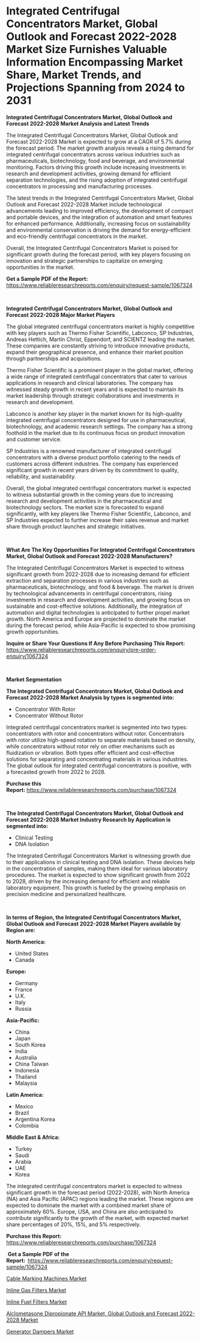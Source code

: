 <p><h1>Integrated Centrifugal Concentrators Market, Global Outlook and Forecast 2022-2028 Market Size Furnishes Valuable Information Encompassing Market Share, Market Trends, and Projections Spanning from 2024 to 2031</h1></p><p><strong>Integrated Centrifugal Concentrators Market, Global Outlook and Forecast 2022-2028 Market Analysis and Latest Trends</strong></p>
<p><p>The Integrated Centrifugal Concentrators Market, Global Outlook and Forecast 2022-2028 Market is expected to grow at a CAGR of 5.7% during the forecast period. The market growth analysis reveals a rising demand for integrated centrifugal concentrators across various industries such as pharmaceuticals, biotechnology, food and beverage, and environmental monitoring. Factors driving this growth include increasing investments in research and development activities, growing demand for efficient separation technologies, and the rising adoption of integrated centrifugal concentrators in processing and manufacturing processes.</p><p>The latest trends in the Integrated Centrifugal Concentrators Market, Global Outlook and Forecast 2022-2028 Market include technological advancements leading to improved efficiency, the development of compact and portable devices, and the integration of automation and smart features for enhanced performance. Additionally, increasing focus on sustainability and environmental conservation is driving the demand for energy-efficient and eco-friendly centrifugal concentrators in the market.</p><p>Overall, the Integrated Centrifugal Concentrators Market is poised for significant growth during the forecast period, with key players focusing on innovation and strategic partnerships to capitalize on emerging opportunities in the market.</p></p>
<p><strong>Get a Sample PDF of the Report:&nbsp;</strong> <a href="https://www.reliableresearchreports.com/enquiry/request-sample/1067324">https://www.reliableresearchreports.com/enquiry/request-sample/1067324</a></p>
<p>&nbsp;</p>
<p><strong>Integrated Centrifugal Concentrators Market, Global Outlook and Forecast 2022-2028 Major Market Players</strong></p>
<p><p>The global integrated centrifugal concentrators market is highly competitive with key players such as Thermo Fisher Scientific, Labconco, SP Industries, Andreas Hettich, Martin Christ, Eppendorf, and SCIENTZ leading the market. These companies are constantly striving to introduce innovative products, expand their geographical presence, and enhance their market position through partnerships and acquisitions.</p><p>Thermo Fisher Scientific is a prominent player in the global market, offering a wide range of integrated centrifugal concentrators that cater to various applications in research and clinical laboratories. The company has witnessed steady growth in recent years and is expected to maintain its market leadership through strategic collaborations and investments in research and development.</p><p>Labconco is another key player in the market known for its high-quality integrated centrifugal concentrators designed for use in pharmaceutical, biotechnology, and academic research settings. The company has a strong foothold in the market due to its continuous focus on product innovation and customer service.</p><p>SP Industries is a renowned manufacturer of integrated centrifugal concentrators with a diverse product portfolio catering to the needs of customers across different industries. The company has experienced significant growth in recent years driven by its commitment to quality, reliability, and sustainability.</p><p>Overall, the global integrated centrifugal concentrators market is expected to witness substantial growth in the coming years due to increasing research and development activities in the pharmaceutical and biotechnology sectors. The market size is forecasted to expand significantly, with key players like Thermo Fisher Scientific, Labconco, and SP Industries expected to further increase their sales revenue and market share through product launches and strategic initiatives.</p></p>
<p>&nbsp;</p>
<p><strong>What Are The Key Opportunities For Integrated Centrifugal Concentrators Market, Global Outlook and Forecast 2022-2028 Manufacturers?</strong></p>
<p><p>The Integrated Centrifugal Concentrators Market is expected to witness significant growth from 2022-2028 due to increasing demand for efficient extraction and separation processes in various industries such as pharmaceuticals, biotechnology, and food & beverage. The market is driven by technological advancements in centrifugal concentrators, rising investments in research and development activities, and growing focus on sustainable and cost-effective solutions. Additionally, the integration of automation and digital technologies is anticipated to further propel market growth. North America and Europe are projected to dominate the market during the forecast period, while Asia-Pacific is expected to show promising growth opportunities.</p></p>
<p><strong>Inquire or Share Your Questions If Any Before Purchasing This Report:</strong> <a href="https://www.reliableresearchreports.com/enquiry/pre-order-enquiry/1067324">https://www.reliableresearchreports.com/enquiry/pre-order-enquiry/1067324</a></p>
<p>&nbsp;</p>
<p><strong>Market Segmentation</strong></p>
<p><strong>The Integrated Centrifugal Concentrators Market, Global Outlook and Forecast 2022-2028 Market Analysis by types is segmented into:</strong></p>
<p><ul><li>Concentrator With Rotor</li><li>Concentrator Without Rotor</li></ul></p>
<p><p>Integrated centrifugal concentrators market is segmented into two types: concentrators with rotor and concentrators without rotor. Concentrators with rotor utilize high-speed rotation to separate materials based on density, while concentrators without rotor rely on other mechanisms such as fluidization or vibration. Both types offer efficient and cost-effective solutions for separating and concentrating materials in various industries. The global outlook for integrated centrifugal concentrators is positive, with a forecasted growth from 2022 to 2028.</p></p>
<p><strong>Purchase this Report:&nbsp;</strong><a href="https://www.reliableresearchreports.com/purchase/1067324">https://www.reliableresearchreports.com/purchase/1067324</a></p>
<p>&nbsp;</p>
<p><strong>The Integrated Centrifugal Concentrators Market, Global Outlook and Forecast 2022-2028 Market Industry Research by Application is segmented into:</strong></p>
<p><ul><li>Clinical Testing</li><li>DNA Isolation</li></ul></p>
<p><p>The Integrated Centrifugal Concentrators Market is witnessing growth due to their applications in clinical testing and DNA isolation. These devices help in the concentration of samples, making them ideal for various laboratory procedures. The market is expected to show significant growth from 2022 to 2028, driven by the increasing demand for efficient and reliable laboratory equipment. This growth is fueled by the growing emphasis on precision medicine and personalized healthcare.</p></p>
<p>&nbsp;</p>
<p><strong>In terms of Region, the Integrated Centrifugal Concentrators Market, Global Outlook and Forecast 2022-2028 Market Players available by Region are:</strong></p>
<p>
    <p> <strong> North America: </strong>
        <ul>
            <li>United States</li>
            <li>Canada</li>
        </ul>
        </p> 
    <p> <strong> Europe: </strong>
        <ul>
            <li>Germany</li>
            <li>France</li>
            <li>U.K.</li>
            <li>Italy</li>
            <li>Russia</li>
        </ul>
        </p> 
    <p> <strong> Asia-Pacific: </strong>
        <ul>
            <li>China</li>
            <li>Japan</li>
            <li>South Korea</li>
            <li>India</li>
            <li>Australia</li>
            <li>China Taiwan</li>
            <li>Indonesia</li>
            <li>Thailand</li>
            <li>Malaysia</li>
        </ul>
        </p> 
    <p> <strong> Latin America: </strong>
        <ul>
            <li>Mexico</li>
            <li>Brazil</li>
            <li>Argentina Korea</li>
            <li>Colombia</li>
        </ul>
        </p> 
    <p> <strong> Middle East & Africa: </strong>
        <ul>
            <li>Turkey</li>
            <li>Saudi</li>
            <li>Arabia</li>
            <li>UAE</li>
            <li>Korea</li>
        </ul>
    </p>
    </p>
<p><p>The integrated centrifugal concentrators market is expected to witness significant growth in the forecast period (2022-2028), with North America (NA) and Asia Pacific (APAC) regions leading the market. These regions are expected to dominate the market with a combined market share of approximately 60%. Europe, USA, and China are also anticipated to contribute significantly to the growth of the market, with expected market share percentages of 20%, 15%, and 5% respectively.</p></p>
<p><strong>Purchase this Report: </strong><a href="https://www.reliableresearchreports.com/purchase/1067324">https://www.reliableresearchreports.com/purchase/1067324</a></p>
<p>&nbsp;<strong>Get a Sample PDF of the Report:&nbsp;&nbsp;</strong><a href="https://www.reliableresearchreports.com/enquiry/request-sample/1067324">https://www.reliableresearchreports.com/enquiry/request-sample/1067324</a></p>
<p><strong></strong></p>
<p><p><a href="https://medium.com/@sydniledner/cable-marking-machines-market-report-reveals-the-latest-trends-and-growth-opportunities-of-this-7c90a7bee4d6">Cable Marking Machines Market</a></p><p><a href="https://medium.com/@sydniledner/inline-gas-filters-market-size-cagr-trends-2024-2030-d3b7df2c9668">Inline Gas Filters Market</a></p><p><a href="https://medium.com/@sydniledner/inline-fuel-filters-market-outlook-industry-overview-and-forecast-2024-to-2031-2bc30015ee5b">Inline Fuel Filters Market</a></p><p><a href="https://github.com/nathandecarvalho/Market-Research-Report-List-1/blob/main/alclometasone-dipropionate-api-market-global-outlook-and-forecast-2022-2028-market.md">Alclometasone Dipropionate API Market, Global Outlook and Forecast 2022-2028 Market</a></p><p><a href="https://medium.com/@sydniledner/generator-dampers-market-outlook-industry-overview-and-forecast-2024-to-2031-7317b567b59b">Generator Dampers Market</a></p></p>
